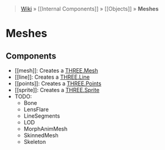 > [Wiki](Home) » [[Internal Components]] » [[Objects]] » **Meshes**

# Meshes

## Components
* [[mesh]]: Creates a [THREE.Mesh](http://threejs.org/docs/#Reference/Objects/Mesh)
* [[line]]: Creates a [THREE.Line](http://threejs.org/docs/#Reference/Objects/Line)
* [[points]]: Creates a [THREE.Points](http://threejs.org/docs/#Reference/Objects/Points)
* [[sprite]]: Creates a [THREE.Sprite](http://threejs.org/docs/#Reference/Objects/Sprite)
* TODO:
  * Bone
  * LensFlare
  * LineSegments
  * LOD
  * MorphAnimMesh
  * SkinnedMesh
  * Skeleton
